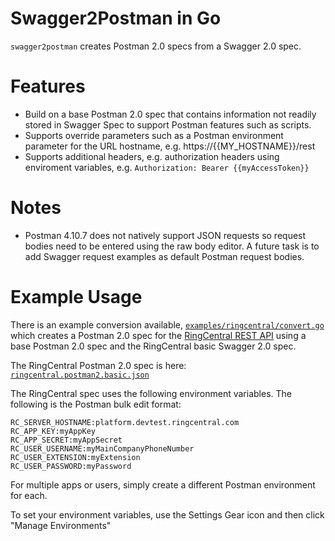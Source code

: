 Swagger2Postman in Go
=====================

`swagger2postman` creates Postman 2.0 specs from a Swagger 2.0 spec.

# Features

* Build on a base Postman 2.0 spec that contains information not readily stored in Swagger Spec to support Postman features such as scripts.
* Supports override parameters such as a Postman environment parameter for the URL hostname, e.g. https://{{MY_HOSTNAME}}/rest
* Supports additional headers, e.g. authorization headers using enviroment variables, e.g. `Authorization: Bearer {{myAccessToken}}`

# Notes

* Postman 4.10.7 does not natively support JSON requests so request bodies need to be entered using the raw body editor. A future task is to add Swagger request examples as default Postman request bodies.

# Example Usage

There is an example conversion available, [`examples/ringcentral/convert.go`](https://github.com/grokify/swagger2postman-go/blob/master/examples/ringcentral/convert.go) which creates a Postman 2.0 spec for the [RingCentral REST API](https://developers.ringcentral.com) using a base Postman 2.0 spec and the RingCentral basic Swagger 2.0 spec.

The RingCentral Postman 2.0 spec is here: [`ringcentral.postman2.basic.json`](https://github.com/grokify/swagger2postman-go/blob/master/examples/ringcentral/ringcentral.postman2.basic.json)

The RingCentral spec uses the following environment variables. The following is the Postman bulk edit format:

```
RC_SERVER_HOSTNAME:platform.devtest.ringcentral.com
RC_APP_KEY:myAppKey
RC_APP_SECRET:myAppSecret
RC_USER_USERNAME:myMainCompanyPhoneNumber
RC_USER_EXTENSION:myExtension
RC_USER_PASSWORD:myPassword
```

For multiple apps or users, simply create a different Postman environment for each.

To set your environment variables, use the Settings Gear icon and then click "Manage Environments"
